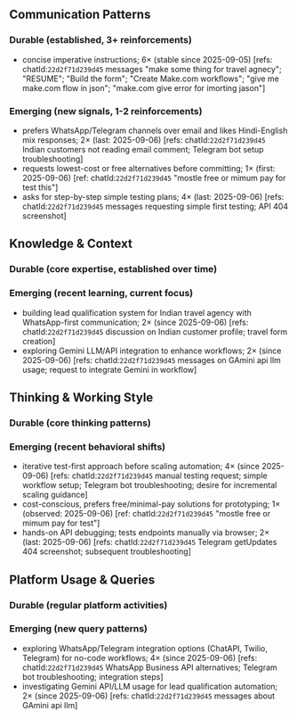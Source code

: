 ## Communication Patterns
### Durable (established, 3+ reinforcements)
- concise imperative instructions; 6× (stable since 2025-09-05) [refs: chatId:`22d2f71d239d45` messages "make some thing for travel agnecy"; "RESUME"; "Build the form"; "Create Make.com workflows"; "give me make.com flow in json"; "make.com give error for imorting jason"]

### Emerging (new signals, 1-2 reinforcements)
- prefers WhatsApp/Telegram channels over email and likes Hindi-English mix responses; 2× (last: 2025-09-06) [refs: chatId:`22d2f71d239d45` Indian customers not reading email comment; Telegram bot setup troubleshooting]
- requests lowest-cost or free alternatives before committing; 1× (first: 2025-09-06) [ref: chatId:`22d2f71d239d45` "mostle free or mimum pay for test this"]
- asks for step-by-step simple testing plans; 4× (last: 2025-09-06) [refs: chatId:`22d2f71d239d45` messages requesting simple first testing; API 404 screenshot]

## Knowledge & Context
### Durable (core expertise, established over time)

### Emerging (recent learning, current focus)
- building lead qualification system for Indian travel agency with WhatsApp-first communication; 2× (since 2025-09-06) [refs: chatId:`22d2f71d239d45` discussion on Indian customer profile; travel form creation]
- exploring Gemini LLM/API integration to enhance workflows; 2× (since 2025-09-06) [refs: chatId:`22d2f71d239d45` messages on GAmini api llm usage; request to integrate Gemini in workflow]

## Thinking & Working Style
### Durable (core thinking patterns)

### Emerging (recent behavioral shifts)
- iterative test-first approach before scaling automation; 4× (since 2025-09-06) [refs: chatId:`22d2f71d239d45` manual testing request; simple workflow setup; Telegram bot troubleshooting; desire for incremental scaling guidance]
- cost-conscious, prefers free/minimal-pay solutions for prototyping; 1× (observed: 2025-09-06) [ref: chatId:`22d2f71d239d45` "mostle free or mimum pay for test"]
- hands-on API debugging; tests endpoints manually via browser; 2× (last: 2025-09-06) [refs: chatId:`22d2f71d239d45` Telegram getUpdates 404 screenshot; subsequent troubleshooting]

## Platform Usage & Queries
### Durable (regular platform activities)

### Emerging (new query patterns)
- exploring WhatsApp/Telegram integration options (ChatAPI, Twilio, Telegram) for no-code workflows; 4× (since 2025-09-06) [refs: chatId:`22d2f71d239d45` WhatsApp Business API alternatives; Telegram bot troubleshooting; integration steps]
- investigating Gemini API/LLM usage for lead qualification automation; 2× (since 2025-09-06) [refs: chatId:`22d2f71d239d45` messages about GAmini api llm]